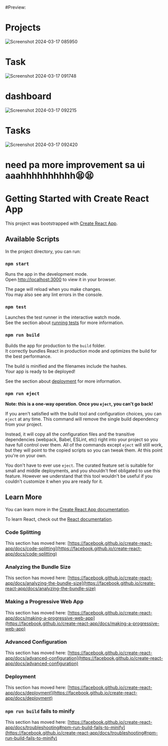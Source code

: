 <!-- Project management is the practice of organizing and guiding a team to complete a specific set of tasks to achieve a desired outcome. It involves a structured approach to achieve success within predefined constraints, typically time, budget, and resources.

Think of it as a roadmap for your project, ensuring everyone involved stays on track and the project delivers the intended results.


 A link to the website will be provided once the project is done and the backend is deployed! -->





#Preview: 

# Projects
![Screenshot 2024-03-17 085950](https://github.com/CarlConradDeclaro/Project-Management2.0/assets/110441309/f9181e17-ea31-4627-ac13-947c9313c9c5)

# Task
![Screenshot 2024-03-17 091748](https://github.com/CarlConradDeclaro/Project-Management2.0/assets/110441309/7efc27f8-b8c2-46de-b3dc-6db232bf284e)

# dashboard
![Screenshot 2024-03-17 092215](https://github.com/CarlConradDeclaro/Project-Management2.0/assets/110441309/3a1503d7-53af-45b7-8d88-4695d2244b9b)


# Tasks
![Screenshot 2024-03-17 092420](https://github.com/CarlConradDeclaro/Project-Management2.0/assets/110441309/f4c40a4f-d7ce-4705-b283-1f1931e6c042)

# need pa more improvement sa ui aaahhhhhhhhhh😫😫

# Getting Started with Create React App

This project was bootstrapped with [Create React App](https://github.com/facebook/create-react-app).

## Available Scripts

In the project directory, you can run:


### `npm start`

Runs the app in the development mode.\
Open [http://localhost:3000](http://localhost:3000) to view it in your browser.

The page will reload when you make changes.\
You may also see any lint errors in the console.

### `npm test`

Launches the test runner in the interactive watch mode.\
See the section about [running tests](https://facebook.github.io/create-react-app/docs/running-tests) for more information.

### `npm run build`

Builds the app for production to the `build` folder.\
It correctly bundles React in production mode and optimizes the build for the best performance.

The build is minified and the filenames include the hashes.\
Your app is ready to be deployed!

See the section about [deployment](https://facebook.github.io/create-react-app/docs/deployment) for more information.

### `npm run eject`

**Note: this is a one-way operation. Once you `eject`, you can't go back!**

If you aren't satisfied with the build tool and configuration choices, you can `eject` at any time. This command will remove the single build dependency from your project.

Instead, it will copy all the configuration files and the transitive dependencies (webpack, Babel, ESLint, etc) right into your project so you have full control over them. All of the commands except `eject` will still work, but they will point to the copied scripts so you can tweak them. At this point you're on your own.

You don't have to ever use `eject`. The curated feature set is suitable for small and middle deployments, and you shouldn't feel obligated to use this feature. However we understand that this tool wouldn't be useful if you couldn't customize it when you are ready for it.

## Learn More

You can learn more in the [Create React App documentation](https://facebook.github.io/create-react-app/docs/getting-started).

To learn React, check out the [React documentation](https://reactjs.org/).

### Code Splitting

This section has moved here: [https://facebook.github.io/create-react-app/docs/code-splitting](https://facebook.github.io/create-react-app/docs/code-splitting)

### Analyzing the Bundle Size

This section has moved here: [https://facebook.github.io/create-react-app/docs/analyzing-the-bundle-size](https://facebook.github.io/create-react-app/docs/analyzing-the-bundle-size)

### Making a Progressive Web App

This section has moved here: [https://facebook.github.io/create-react-app/docs/making-a-progressive-web-app](https://facebook.github.io/create-react-app/docs/making-a-progressive-web-app)

### Advanced Configuration

This section has moved here: [https://facebook.github.io/create-react-app/docs/advanced-configuration](https://facebook.github.io/create-react-app/docs/advanced-configuration)

### Deployment

This section has moved here: [https://facebook.github.io/create-react-app/docs/deployment](https://facebook.github.io/create-react-app/docs/deployment)

### `npm run build` fails to minify

This section has moved here: [https://facebook.github.io/create-react-app/docs/troubleshooting#npm-run-build-fails-to-minify](https://facebook.github.io/create-react-app/docs/troubleshooting#npm-run-build-fails-to-minify)


